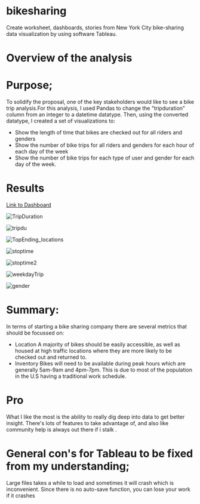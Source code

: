 # bikesharing
Create worksheet, dashboards, stories from New York City bike-sharing data visualization by using software Tableau.

# Overview of the analysis

# Purpose;
   To solidify the proposal, one of the key stakeholders would like to see a bike trip analysis.For this analysis,
   I used Pandas to change the "tripduration" column from an integer to a datetime datatype. Then, using the converted datatype, 
   I created a set of visualizations to:
   - Show the length of time that bikes are checked out for all riders and genders
   -  Show the number of bike trips for all riders and genders for each hour of each day of the week
   -  Show the number of bike trips for each type of user and gender for each day of the week.

# Results
[Link to Dashboard](https://public.tableau.com/views/NYCCitiBikeShare/NYC-Dashboard?:language=en-US&:display_count=n&:origin=viz_share_link)

![TripDuration](https://user-images.githubusercontent.com/77947860/162652207-d41fcf26-f0ff-4386-b2d9-e17b3ed0c475.png)

![tripdu](https://user-images.githubusercontent.com/77947860/162652269-d335f77f-afea-4a5f-b4dc-46c342005152.png)


![TopEnding_locations](https://user-images.githubusercontent.com/77947860/162652302-b88f14b6-f5ea-4323-a930-12e972bd0b50.png)

![stoptime](https://user-images.githubusercontent.com/77947860/162652322-06a342c2-5241-4bd9-a409-e32ed3baf973.png)

![stoptime2](https://user-images.githubusercontent.com/77947860/162652807-fb22d2c2-7e1d-4649-a9f0-ef148c39ac87.png)

![weekdayTrip](https://user-images.githubusercontent.com/77947860/162652828-838792f4-e1cd-4521-9f66-42908b18d94e.png)

![gender](https://user-images.githubusercontent.com/77947860/162652849-7b1ea54f-7a58-47c3-a097-aa1e51826cfd.png)


# Summary:

 In terms of starting a bike sharing company there are several metrics that should be focussed on:

 - Location A majority of bikes should be easily accessible, as well as housed at high traffic locations where they
     are more likely to be checked out and returned to.
 - Inventory Bikes will need to be available during peak hours which are generally 5am-9am and 4pm-7pm. This is due to most of
  the population in the U.S having a traditional work schedule.

# Pro 
What I like the most is the ability to really dig deep into data to get better insight.
There's lots of features to take advantage of, and also like community help is always out there if i stalk .

# General con's for Tableau to be fixed from my understanding;
Large files takes a while to load and sometimes it will crash which is inconvenient.
Since there is no auto-save function, you can lose your work if it crashes










